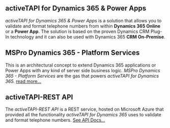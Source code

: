 ## activeTAPI for Dynamics 365 & Power Apps

_activeTAPI for Dynamics 365 & Power Apps_ is a solution that allows you to validate and format telephone numbers from within **Dynamics 365 Online** or a **Power App**. The solution is based on the proven Dynamics CRM Plug-In technology and it can also be used with Dynamics 365 **CRM On-Premise**.

## MSPro Dynamics 365 - Platform Services

This is an architectural concept to extend Dynamics 365 applications or Power Apps with any kind of server side business logic. _MSPro Dynamics 365 - Platform Services_ are the gas that powers _activeTAPI for Dynamics 365._ [read more...](~/_content/servicePlatform/README.md)

## activeTAPI-REST API

The _activeTAPI-REST API_ is a REST service, hosted on Microsoft Azure that provided all the functionality _activeTAPI for Dynamics 365_ uses to validate and format telephone numbers. [See API Docs...](https://activetapi3.azurewebsites.net/swagger/index.html)
